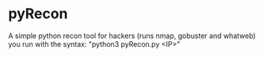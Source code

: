 # pyRecon
A simple python recon tool for hackers (runs nmap, gobuster and whatweb) you run with the syntax: "python3 pyRecon.py &lt;IP>"
